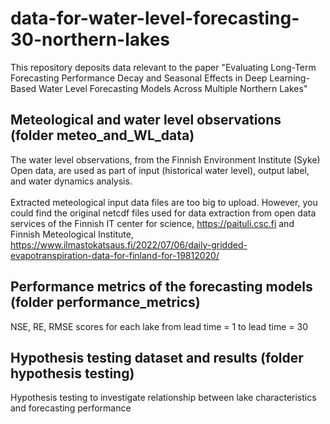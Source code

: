 # data-for-water-level-forecasting-30-northern-lakes
This repository deposits data relevant to the paper "Evaluating Long-Term Forecasting Performance Decay and Seasonal Effects in Deep Learning-Based Water Level Forecasting Models Across Multiple Northern Lakes" 
## Meteological and water level observations (folder meteo_and_WL_data)
The water level observations, from the Finnish Environment Institute (Syke) Open data, are used as part of input (historical water level), output label, and water dynamics analysis.
<br>
<br>
Extracted meteological input data files are too big to upload. However, you could find the original netcdf files used for data extraction from open data services of the Finnish IT center for science, https://paituli.csc.fi and Finnish Meteological Institute, https://www.ilmastokatsaus.fi/2022/07/06/daily-gridded-evapotranspiration-data-for-finland-for-19812020/
## Performance metrics of the forecasting models (folder performance_metrics)
NSE, RE, RMSE scores for each lake from lead time = 1 to lead time = 30
## Hypothesis testing dataset and results (folder hypothesis testing)
Hypothesis testing to investigate relationship between lake characteristics and forecasting performance 
